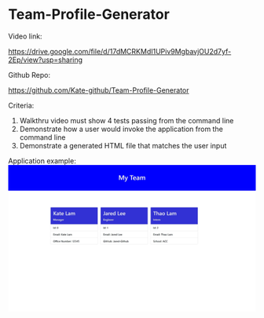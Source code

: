 # Team-Profile-Generator

Video link:

https://drive.google.com/file/d/17dMCRKMdI1UPiv9MgbavjOU2d7yf-2Ep/view?usp=sharing

Github Repo:

https://github.com/Kate-github/Team-Profile-Generator

Criteria:
<ol>
    <li> Walkthru video must show 4 tests passing from the command line </li>
    <li> Demonstrate how a user would invoke the application from the command line </li>
    <li> Demonstrate a generated HTML file that matches the user input </li>
</ol>

Application example:
![alt text](./Web%20capture_18-7-2022_16043_127.0.0.1.jpeg)
